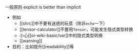 一般原则 explicit is better than implicit
- 例如
  - [[shrc]]中不要有迷惑的玩意（除非`echo`一下）
  - [[tensor-calculator]]不要用`Tensor`，可能发生隐式类型转换
  - 小心[[oi-wiki-basic/var]]中的隐式类型转换
  - [[warning]]
- 目的：比如提升[[readability]]等